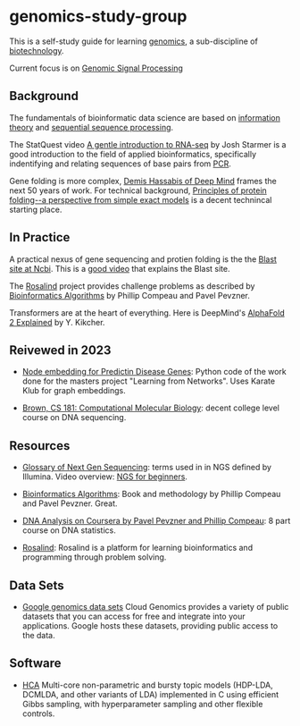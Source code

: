 # genomics-study-group


This is a self-study guide for learning [genomics](https://www.genome.gov/about-genomics/fact-sheets/A-Brief-Guide-to-Genomics), a sub-discipline of [biotechnology](./biotech.md).

Current focus is on [Genomic Signal Processing](https://nodeholder.notion.site/Genomic-Signal-Processing-eb48c90f0f6d49a481bc498421879d64)

## Background

The fundamentals of bioinformatic data science are based on [information theory](https://bioinformaticshome.com/bioinformatics_tutorials/sequence_alignment/introduction_to_information_theory.html)  and [sequential sequence processing](./papers/2007-BootstrapParticleFilteringSPMagCandy.pdf).

The StatQuest video [A gentle introduction to RNA-seq](https://www.youtube.com/watch?v=tlf6wYJrwKY) by Josh Starmer is a good introduction to the field of applied bioinformatics, specifically indentifying and relating sequences of base pairs from [PCR](https://www.youtube.com/watch?v=7beN35g5xuM).

Gene folding is more complex, [Demis Hassabis of Deep Mind](https://lexfridman.com/demis-hassabis/) frames the next 50 years of work. For technical background, [Principles of protein folding--a perspective from simple exact models](https://www.ncbi.nlm.nih.gov/pmc/articles/PMC2143098) is a decent 
technincal starting place.

## In Practice
A practical nexus of gene sequencing and protien folding is the the [Blast site at Ncbi](https://blast.ncbi.nlm.nih.gov/Blast.cgi). This is a [good video](https://youtu.be/WRKQGwh_Mw0) that explains the Blast site.

The [Rosalind](http://rosalind.info/problems/tree-view/) project provides challenge problems as described by [Bioinformatics Algorithms](https://www.bioinformaticsalgorithms.org/) by Phillip Compeau and Pavel Pevzner.

Transformers are at the heart of everything. Here is DeepMind's [AlphaFold 2 Explained](https://www.youtube.com/watch?v=B9PL__gVxLI) by Y. Kikcher.

## Reivewed in 2023

- [Node embedding for Predictin Disease Genes](https://github.com/lucacareddu/Comparing-node-embedding-methods-and-classifiers-for-predicting-disease-genes):  Python code of the work done for the masters project "Learning from Networks". Uses Karate Klub for graph embeddings.

- [Brown, CS 181: Computational Molecular Biology](http://cs.brown.edu/courses/cs181/lectures.html): decent college level course on DNA sequencing.


## Resources
- [Glossary of Next Gen Sequencing](https://www.illumina.com/science/technology/next-generation-sequencing/beginners/glossary.html): terms used in in NGS defined by Illumina. Video overview: [NGS for beginners](https://www.illumina.com/science/technology/next-generation-sequencing/beginners.html).

- [Bioinformatics Algorithms](https://www.bioinformaticsalgorithms.org/): Book and methodology by Phillip Compeau and Pavel Pevzner. Great.

 - [DNA Analysis on Coursera by Pavel Pevzner and Phillip Compeau](https://www.coursera.org/learn/dna-analysis): 8 part course on DNA statistics.
  
- [Rosalind](http://rosalind.info/problems/locations): Rosalind is a platform for learning bioinformatics and programming through problem solving.

## Data Sets
- [Google genomics data sets](https://cloud.google.com/genomics/docs/public-datasets/) Cloud Genomics provides a variety of public datasets that you can access for free and integrate into your applications. Google hosts these datasets, providing public access to the data.

## Software
- [HCA](https://mloss.org/software/title/?page=11) Multi-core non-parametric and bursty topic models (HDP-LDA, DCMLDA, and other variants of LDA) implemented in C using efficient Gibbs sampling, with hyperparameter sampling and other flexible controls.